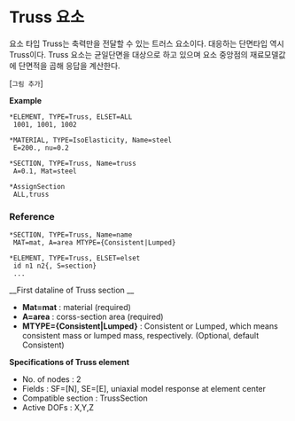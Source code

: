 # Truss 요소

요소 타입 Truss는 축력만을 전달할 수 있는 트러스 요소이다. 대응하는 단면타입 역시 Truss이다. Truss 요소는 균일단면을 대상으로 하고 있으며 요소 중앙점의 재료모델값에 단면적을 곱해 응답을 계산한다. 


[`그림 추가`]

__Example__
```
*ELEMENT, TYPE=Truss, ELSET=ALL
 1001, 1001, 1002

*MATERIAL, TYPE=IsoElasticity, Name=steel
 E=200., nu=0.2

*SECTION, TYPE=Truss, Name=truss
 A=0.1, Mat=steel

*AssignSection
 ALL,truss
```

### Reference

```
*SECTION, TYPE=Truss, Name=name
 MAT=mat, A=area MTYPE={Consistent|Lumped}

*ELEMENT, TYPE=Truss, ELSET=elset
 id n1 n2{, S=section}
 ...
```

__First dataline of Truss section __

- __Mat=mat__ : material (required)
- __A=area__ : corss-section area (required)
- __MTYPE={Consistent|Lumped}__ : Consistent or Lumped, which means consistent mass or lumped mass, respectively. (Optional, default Consistent)

__Specifications of Truss element__

- No. of nodes : 2
- Fields : SF=[N], SE=[E], uniaxial model response at element center
- Compatible section : TrussSection
- Active DOFs :  X,Y,Z